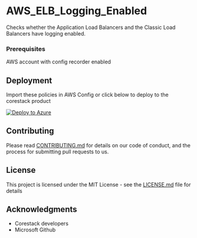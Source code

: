 
# AWS_ELB_Logging_Enabled

Checks whether the Application Load Balancers and the Classic Load Balancers have logging enabled.

### Prerequisites

AWS account with config recorder enabled

## Deployment

Import these policies in AWS Config or click below to deploy to the corestack product 

[![Deploy to Azure](https://docs.corestack.io/wp-content/uploads/2019/09/deploy-to-corestack.svg)](http://devserver.corestack.io/policy?repositories=github&external_redirect=true&name=AWS_ELB_Logging_Enabled&engine_type=aws_config&services=AWS&severity=medium&classification=Security&sub_classification=Logging&url=https://github.com/corestacklabs/Policies.git&path=AWS/managed/AWS_ELB_Logging_Enabled&recommendation_name=AWS_ELB_Logging_Enabled#/tenant)

## Contributing

Please read [CONTRIBUTING.md](https://gist.github.com/karthick-kk/30e4fd3f279492b4f040d5cd569d21d0) for details on our code of conduct, and the process for submitting pull requests to us.

## License

This project is licensed under the MIT License - see the [LICENSE.md](LICENSE.md) file for details

## Acknowledgments

* Corestack developers
* Microsoft Github


